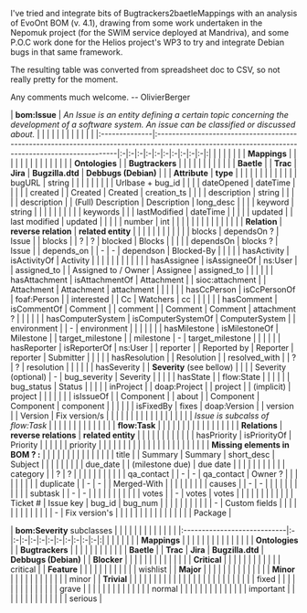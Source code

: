 I've tried and integrate bits of Bugtrackers2baetleMappings with an analysis of EvoOnt BOM (v. 4.1), drawing from some work undertaken in the Nepomuk project (for the SWIM service deployed at Mandriva), and some P.O.C work done for the Helios project's WP3 to try and integrate Debian bugs in that same framework.

The resulting table was converted from spreadsheet doc to CSV, so not really pretty for the moment.

Any comments much welcome. -- OlivierBerger

| **bom:Issue** | _An Issue is an entity defining a certain topic concerning the development of a software system. An issue can be classified or discussed about._ |  |  |  |  |  |  |  |  |  |  | |
|:--------------|:-------------------------------------------------------------------------------------------------------------------------------------------------|:-|:-|:-|:-|:-|:-|:-|:-|:-|:-|:|
|               |                                                                                                                                                  |  |  |  |  | **Mappings** |  |  |  |  |  |  |
|               |                                                                                                                                                  |  |  |  |  |  | **Ontologies** |  | **Bugtrackers** |  |  |  |
|               |                                                                                                                                                  |  |  |  |  |  | **Baetle** |  | **Trac**  | **Jira** | **Bugzilla.dtd** | **Debbugs (Debian)** |
|               | **Attribute**                                                                                                                                    | **type** |  |  |  |  |  |  |  |  |  |  |
|               | bugURL                                                                                                                                           | string |  |  |  |  |  |  |  |  | Urlbase + bug\_id |  |
|               | dateOpened                                                                                                                                       | dateTime |  |  |  |  | created  |  | Created  | Created  | creation\_ts |  |
|               | description                                                                                                                                      | string |  |  |  |  | description  |  | (Full) Description  | Description  | long\_desc |  |
|               | keyword                                                                                                                                          | string |  |  |  |  |  |  |  |  |  | keywords |
|               | lastModified                                                                                                                                     | dateTime |  |  |  |  | updated  |  | last modified  | updated  |  |  |
|               | number                                                                                                                                           | int |  |  |  |  |  |  |  |  |  |  |
|               |                                                                                                                                                  |  | **Relation** | **reverse relation** | **related entity** |  |  |  |  |  |  |  |
|               |                                                                                                                                                  |  | blocks | dependsOn ? | Issue |  | blocks  |  | ?  | ?  | blocked | Blocks |
|               |                                                                                                                                                  |  | dependsOn | blocks ? | Issue |  | depends\_on  |  | -  | -  | dependson | Blocked-By |
|               |                                                                                                                                                  |  | hasActivity | isActivityOf | Activity |  |  |  |  |  |  |  |
|               |                                                                                                                                                  |  | hasAssignee | isAssigneeOf | ns:User |  | assigned\_to  |  | Assigned to / Owner  | Assignee  | assigned\_to |  |
|               |                                                                                                                                                  |  | hasAttachment | isAttachmentOf | Attachment |  | sioc:attachment  |  | Attachment  | Attachment  | attachment |  |
|               |                                                                                                                                                  |  | hasCcPerson | isCcPersonOf | foaf:Person |  | interested  |  | Cc  | Watchers  | cc |  |
|               |                                                                                                                                                  |  | hasComment | isCommentOf | Comment |  | comment  |  | Comment  | Comment  | attachment ? |  |
|               |                                                                                                                                                  |  | hasComputerSystem | isComputerSystemOf | ComputerSystem |  | environment  |  | -  | environment  |  |  |
|               |                                                                                                                                                  |  | hasMilestone | isMilestoneOf | Milestone |  | target\_milestone  |  | milestone  | -  | target\_milestone |  |
|               |                                                                                                                                                  |  | hasReporter | isReporterOf | ns:User |  | reporter  |  | Reported by  | Reporter  | reporter | Submitter |
|               |                                                                                                                                                  |  | hasResolution |  | Resolution |  | resolved\_with  |  | ?  | ?  | resolution |  |
|               |                                                                                                                                                  |  | hasSeverity |  | **Severity** (see bellow) |  |  |  | Severity (optional)  | -  | bug\_severity | Severity |
|               |                                                                                                                                                  |  | hasState |  | flow:State |  |  |  |  |  | bug\_status | Status |
|               |                                                                                                                                                  |  | inProject |  | doap:Project |  | project  |  | (implicit)  | project  |  |  |
|               |                                                                                                                                                  |  | isIssueOf |  | Component |  | about  |  | Component  | Component  | component |  |
|               |                                                                                                                                                  |  | isFixedBy | fixes | doap:Version |  | version  |  | Version  | Fix version/s  |  |  |
|               |                                                                                                                                                  |  |  |  |  |  |  |  |  |  |  |  |
| _Issue is subcalss of flow:Task_ |                                                                                                                                                  |  |  |  |  |  |  |  |  |  |  |  |
| **flow:Task** |                                                                                                                                                  |  |  |  |  |  |  |  |  |  |  |  |
|               |                                                                                                                                                  |  | **Relations** | **reverse relations** | **related entity** |  |  |  |  |  |  |  |
|               |                                                                                                                                                  |  | hasPriority | isPriorityOf | Priority |  |  |  |  |  | priority |  |
|               |                                                                                                                                                  |  |  |  |  |  |  |  |  |  |  |  |
|               |                                                                                                                                                  |  |  |  |  | **Missing elements in BOM ? :** |  |  |  |  |  |  |
|               |                                                                                                                                                  |  |  |  |  |  | title  |  | Summary  | Summary  | short\_desc | Subject |
|               |                                                                                                                                                  |  |  |  |  |  | due\_date  |  | (milestone due)  | due date  |  |  |
|               |                                                                                                                                                  |  |  |  |  |  | category  |  | ?  | ?  |  |  |
|               |                                                                                                                                                  |  |  |  |  |  | qa\_contact  |  | -  | -  | qa\_contact | Owner ? |
|               |                                                                                                                                                  |  |  |  |  |  | duplicate  |  | -  | -  |  | Merged-With |
|               |                                                                                                                                                  |  |  |  |  |  | causes  |  | -  | -  |  |  |
|               |                                                                                                                                                  |  |  |  |  |  | subtask  |  | -  | -  |  |  |
|               |                                                                                                                                                  |  |  |  |  |  | votes  |  | -  | votes  | votes |  |
|               |                                                                                                                                                  |  |  |  |  |  |  |  | Ticket #  | Issue key  | bug\_id | bug\_num |
|               |                                                                                                                                                  |  |  |  |  |  |  |  | -  | Custom fields  |  |  |
|               |                                                                                                                                                  |  |  |  |  |  |  |  | -  | Fix version's  |  |  |
|               |                                                                                                                                                  |  |  |  |  |  |  |  |  |  |  | Package |

| **bom:Severity** subclasses |  |  |  |  |  |  |  |  |  |  |  | |
|:----------------------------|:-|:-|:-|:-|:-|:-|:-|:-|:-|:-|:-|:|
|                             |  |  |  |  |  | **Mappings** |  |  |  |  |  |  |
|                             |  |  |  |  |  |  | **Ontologies** |  | **Bugtrackers** |  |  |  |
|                             |  |  |  |  |  |  | **Baetle** |  | **Trac**  | **Jira** | **Bugzilla.dtd** | **Debbugs (Debian)** |
| **Blocker**                 |  |  |  |  |  |  |  |  |  |  |  |  |
| **Critical**                |  |  |  |  |  |  |  |  |  |  |  | critical |
| **Feature**                 |  |  |  |  |  |  |  |  |  |  |  | wishlist |
| **Major**                   |  |  |  |  |  |  |  |  |  |  |  |  |
| **Minor**                   |  |  |  |  |  |  |  |  |  |  |  | minor |
| **Trivial**                 |  |  |  |  |  |  |  |  |  |  |  |  |
|                             |  |  |  |  |  |  |  |  |  |  |  | fixed |
|                             |  |  |  |  |  |  |  |  |  |  |  | grave |
|                             |  |  |  |  |  |  |  |  |  |  |  | normal |
|                             |  |  |  |  |  |  |  |  |  |  |  | important |
|                             |  |  |  |  |  |  |  |  |  |  |  | serious |
